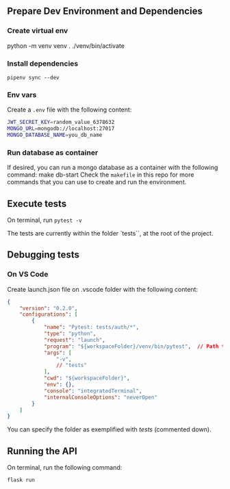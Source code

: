 ## Prepare Dev Environment and Dependencies

### Create virtual env
python -m venv venv
. ./venv/bin/activate

### Install dependencies
`pipenv sync --dev`

### Env vars
Create a `.env` file with the following content:

```bash
JWT_SECRET_KEY=random_value_6378632
MONGO_URL=mongodb://localhost:27017
MONGO_DATABASE_NAME=you_db_name
```

### Run database as container
If desired, you can run a mongo database as a container with the following command:
make db-start
Check the `makefile` in this repo for more commands that you can use to create and run the environment.

## Execute tests
On terminal, run `pytest -v`

The tests are currently within the folder `tests``, at the root of the project.

## Debugging tests

### On VS Code

Create launch.json file on .vscode folder with the following content:

```json
{
    "version": "0.2.0",
    "configurations": [
        {
            "name": "Pytest: tests/auth/*",
            "type": "python",
            "request": "launch",
            "program": "${workspaceFolder}/venv/bin/pytest",  // Path to your pytest executable
            "args": [
                "-v",
                // "tests"
            ],
            "cwd": "${workspaceFolder}",
            "env": {},
            "console": "integratedTerminal",
            "internalConsoleOptions": "neverOpen"
        }
    ]
}
```

You can specify the folder as exemplified with _tests_ (commented down).

## Running the API

On terminal, run the following command:

`flask run`